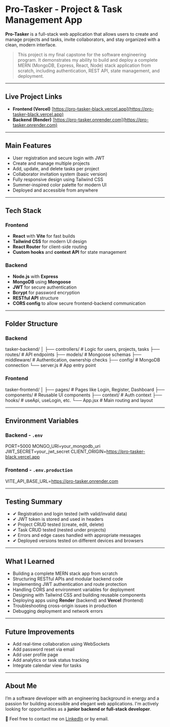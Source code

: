 #  Pro-Tasker - Project & Task Management App

**Pro-Tasker** is a full-stack web application that allows users to create and manage projects and tasks, invite collaborators, and stay organized with a clean, modern interface.

>  This project is my final capstone for the software engineering program. It demonstrates my ability to build and deploy a complete MERN (MongoDB, Express, React, Node) stack application from scratch, including authentication, REST API, state management, and deployment.

---

##  Live Project Links

- **Frontend (Vercel)**  [https://pro-tasker-black.vercel.app](https://pro-tasker-black.vercel.app)  
- **Backend (Render)**  [https://pro-tasker.onrender.com](https://pro-tasker.onrender.com)

---

##  Main Features

-  User registration and secure login with JWT  
-  Create and manage multiple projects  
-  Add, update, and delete tasks per project  
-  Collaborator invitation system (basic version)  
-  Fully responsive design using Tailwind CSS  
-  Summer-inspired color palette for modern UI  
-  Deployed and accessible from anywhere

---

## Tech Stack

### Frontend

- **React** with **Vite** for fast builds
- **Tailwind CSS** for modern UI design
- **React Router** for client-side routing
- **Custom hooks** and **context API** for state management

### Backend

- **Node.js** with **Express**
- **MongoDB** using **Mongoose**
- **JWT** for secure authentication
- **Bcrypt** for password encryption
- **RESTful API** structure
- **CORS config** to allow secure frontend-backend communication

---

##  Folder Structure

### Backend

tasker-backend/
│
├── controllers/ # Logic for users, projects, tasks
├── routes/ # API endpoints
├── models/ # Mongoose schemas
├── middleware/ # Authentication, ownership checks
├── config/ # MongoDB connection
└── server.js # App entry point


### Frontend


tasker-frontend/
│
├── pages/ # Pages like Login, Register, Dashboard
├── components/ # Reusable UI components
├── context/ # Auth context
├── hooks/ # useApi, useLogin, etc.
└── App.jsx # Main routing and layout


---

##  Environment Variables

### Backend - `.env`
 
 
PORT=5000
MONGO_URI=your_mongodb_uri
JWT_SECRET=your_jwt_secret
CLIENT_ORIGIN=https://pro-tasker-black.vercel.app


### Frontend - `.env.production`

VITE_API_BASE_URL=https://pro-tasker.onrender.com


---

##  Testing Summary

- ✔ Registration and login tested (with valid/invalid data)
- ✔ JWT token is stored and used in headers
- ✔ Project CRUD tested (create, edit, delete)
- ✔ Task CRUD tested (nested under projects)
- ✔ Errors and edge cases handled with appropriate messages
- ✔ Deployed versions tested on different devices and browsers

---

##  What I Learned

- Building a complete MERN stack app from scratch
- Structuring RESTful APIs and modular backend code
- Implementing JWT authentication and route protection
- Handling CORS and environment variables for deployment
- Designing with Tailwind CSS and building reusable components
- Deploying apps using **Render** (backend) and **Vercel** (frontend)
- Troubleshooting cross-origin issues in production
- Debugging deployment and network errors

---

##  Future Improvements

-  Add real-time collaboration using WebSockets
-  Add password reset via email
-  Add user profile page
-  Add analytics or task status tracking
-  Integrate calendar view for tasks

---


##  About Me

I’m a software developer with an engineering background in energy and a passion for building accessible and elegant web applications. I'm actively looking for opportunities as a **junior backend or full-stack developer**.

📧 Feel free to contact me on [LinkedIn](https://www.linkedin.com) or by email.


